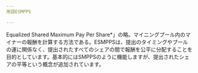 ```yaml
---
用語ESMPPS

---
```

Equalized Shared Maximum Pay Per Share*」の略。マイニングプール内のマイナーの報酬を計算する方法である。ESMPPSは、提出のタイミングやプールの運に関係なく、提出されたすべてのシェアの間で報酬を公平に分配することを目的としています。基本的にはSMPPSのように機能しますが、提出されたシェアの平等という概念が追加されています。